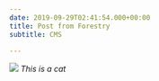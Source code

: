 ```yaml
---
date: 2019-09-29T02:41:54.000+00:00
title: Post from Forestry
subtitle: CMS

---
```

![](/blog/uploads/cat.jpg) _This is a cat_